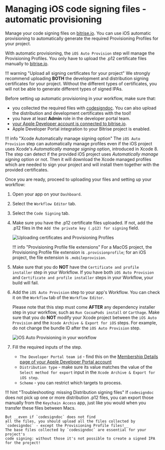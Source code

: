 # Managing iOS code signing files - automatic provisioning

Manage your code signing files on [bitrise.io](https://www.bitrise.io). You can use iOS automatic provisioning to automatically generate the required Provisioning Profiles for your project.

With automatic provisioning, the `iOS Auto Provision` step will manage the Provisioning Profiles. You only have to upload the .p12 certificate files manually to [bitrise.io](https://www.bitrise.io).

!!! warning "Upload all signing certificates for your project" We strongly recommend uploading **BOTH** the development and distribution signing certificates for your project. Without the different types of certificates, you will not be able to generate different types of signed IPAs.

Before setting up automatic provisioning in your workflow, make sure that:

* you collected the required files with [codesigndoc](https://github.com/bitrise-tools/codesigndoc). You can also upload the distribution and development certificates with the tool!
* you have at least **Admin** role in the developer portal team.
* [your Apple Developer account is connected to bitrise.io](https://github.com/OrganizationDummy/devcenter/tree/acf5f40e38b6dcf6fe62e839a4c04acb31fdebd2/signing-up/connecting-apple-dev-account/README.md).
* Apple Developer Portal integration to your Bitrise project is enabled.

!!! info "Xcode Automatically manage signing option" The `iOS Auto Provision` step can automatically manage profiles even if the iOS project uses Xcode's _Automatically manage signing_ option, introduced in Xcode 8. The step can detect if the provided iOS project uses _Automatically manage signing_ option or not. Then it will download the Xcode managed profiles which are needed to sign your project and will install them together with the provided certificates.

Once you are ready, proceed to uploading your files and setting up your workflow:

1. Open your app on your `Dashboard`.
2. Select the `Workflow Editor` tab.
3. Select the `Code Signing` tab.
4. Make sure you have the .p12 certificate files uploaded. If not, add the .p12 files in the `Add the private key (.p12) for signing` field.

   ![Uploading certificates and Provisioning Profiles](https://github.com/OrganizationDummy/devcenter/tree/acf5f40e38b6dcf6fe62e839a4c04acb31fdebd2/img/code-signing/ios-code-signing/provisioning-and-certificate-upload.png)

   !!! info "Provisioning Profile file extensions" For a MacOS project, the Provisioning Profile file extension is `.provisionprofile`; for an iOS project, the file extension is `.mobileprovision`.

5. Make sure that you do **NOT** have the `Certificate and profile installer` step in your Workflow. If you have both `iOS Auto Provision` and `Certificate and profile installer` steps in your Workflow, your build will fail.
6. Add the `iOS Auto Provision` step to your app's Workflow. You can check it on the `Workflow` tab of the `Workflow Editor`.

   Please note that this step must come **AFTER** any dependency installer step in your workflow, such as `Run CocoaPods install` or `Carthage`. Make sure that you do **NOT** modify your Xcode project between the `iOS Auto Provision` and the `Xcode Archive & Export for iOS` steps. For example, do not change the bundle ID after the `iOS Auto Provision` step.

   ![iOS Auto Provisioning in your workflow](https://github.com/OrganizationDummy/devcenter/tree/acf5f40e38b6dcf6fe62e839a4c04acb31fdebd2/img/code-signing/ios-code-signing/workflow-with-auto-prov.png)

7. Fill the required inputs of the step.
   * `The Developer Portal team id` - find this on the [Membership Details page of your Apple Developer Portal account](https://developer.apple.com/account/#/membership)
   * `Distribution type` - make sure its value matches the value of the `Select method for export` input in the `Xcode Archive & Export for iOS step`.
   * `Scheme` - you can restrict which targets to process.

!!! hint "Troubleshooting: missing Distribution signing files" If `codesigndoc` does not pick up one or more distribution .p12 files, you can export those manually from the `Keychain Access` app, just like you would when you transfer these files between Macs.

```text
But __even if `codesigndoc` does not find
all the files, you should upload all the files collected by `codesigndoc` - except the Provisioning Profile files!__
The base files collected by `codesigndoc` are essential for your project's
code signing: without those it's not possible to create a signed IPA
for the project!
```


